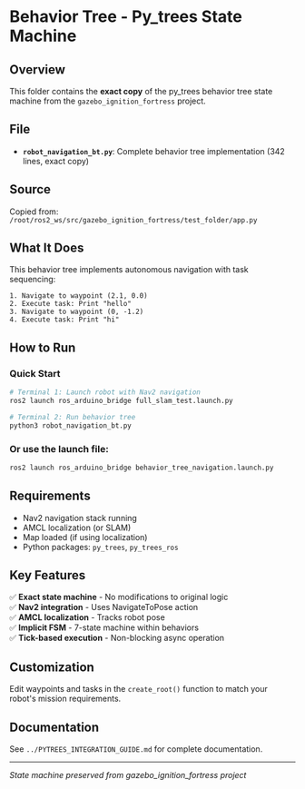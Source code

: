# Behavior Tree - Py_trees State Machine

## Overview
This folder contains the **exact copy** of the py_trees behavior tree state machine from the `gazebo_ignition_fortress` project.

## File
- **`robot_navigation_bt.py`**: Complete behavior tree implementation (342 lines, exact copy)

## Source
Copied from: `/root/ros2_ws/src/gazebo_ignition_fortress/test_folder/app.py`

## What It Does
This behavior tree implements autonomous navigation with task sequencing:

```
1. Navigate to waypoint (2.1, 0.0)
2. Execute task: Print "hello"
3. Navigate to waypoint (0, -1.2)
4. Execute task: Print "hi"
```

## How to Run

### Quick Start
```bash
# Terminal 1: Launch robot with Nav2 navigation
ros2 launch ros_arduino_bridge full_slam_test.launch.py

# Terminal 2: Run behavior tree
python3 robot_navigation_bt.py
```

### Or use the launch file:
```bash
ros2 launch ros_arduino_bridge behavior_tree_navigation.launch.py
```

## Requirements
- Nav2 navigation stack running
- AMCL localization (or SLAM)
- Map loaded (if using localization)
- Python packages: `py_trees`, `py_trees_ros`

## Key Features
✅ **Exact state machine** - No modifications to original logic  
✅ **Nav2 integration** - Uses NavigateToPose action  
✅ **AMCL localization** - Tracks robot pose  
✅ **Implicit FSM** - 7-state machine within behaviors  
✅ **Tick-based execution** - Non-blocking async operation  

## Customization
Edit waypoints and tasks in the `create_root()` function to match your robot's mission requirements.

## Documentation
See `../PYTREES_INTEGRATION_GUIDE.md` for complete documentation.

---
*State machine preserved from gazebo_ignition_fortress project*
